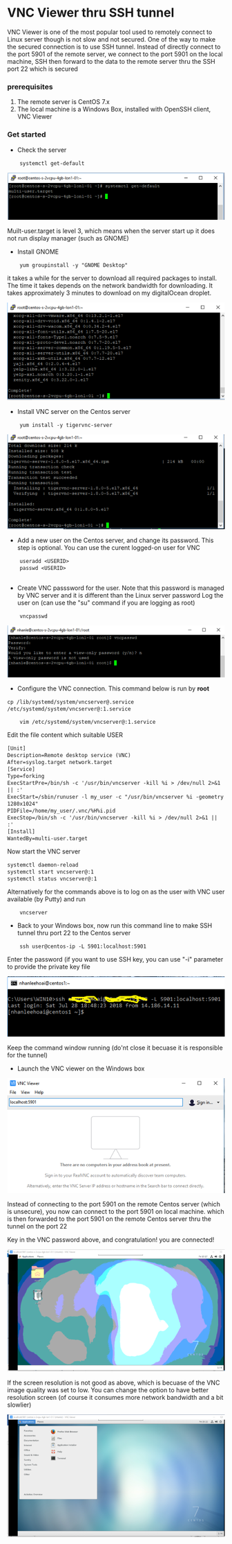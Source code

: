 # VNC Viewer thru SSH tunnel

VNC Viewer is one of the most popular tool used to remotely connect to Linux server though is not slow and not secured. One of the way to make the secured connection is to use SSH tunnel. Instead of directly connect to the port 5901 of the remote server, we connect to the port 5901 on the local machine, SSH then forward to the data to the remote server thru the SSH port 22 which is secured


### prerequisites
1. The remote server is CentOS 7.x
2. The local machine is a Windows Box, installed with OpenSSH client, VNC Viewer


### Get started

- Check the server

```
	systemctl get-default
```
<img src="docs/check-boot-level.png"/> 

Muilt-user.target is level 3, which means when the server start up it does not run display manager (such as GNOME)

- Install GNOME 

```
	yum groupinstall -y "GNOME Desktop"
```

it takes a while for the server to download all required packages to install. The time it takes depends on the network bandwidth for downloading.  It takes approximately 3 minutes to download on my digitalOcean droplet.

<img src="docs/install-gnome.png" />

- Install VNC server on the Centos server

```
	yum install -y tigervnc-server
```
<img src="docs/install-tigervnc.png" />

- Add a new user on the Centos server, and change its password. This step is optional. You can use the curent logged-on user for VNC

```
	useradd <USERID>
	passwd <USERID>
	
```

- Create VNC passsword for the user. Note that this password is managed by VNC server and it is different than the Linux server password
Log the user on (can use the "su" command if you are logging as root)

```
	vncpasswd
```
<img src="docs/vnc-passwd.png" />

- Configure the VNC connection. This command below is run by <b>root</b>

```
cp /lib/systemd/system/vncserver@.service  /etc/systemd/system/vncserver@:1.service
```

```
	vim /etc/systemd/system/vncserver@:1.service
```

Edit the file content which suitable USER 

```
[Unit]
Description=Remote desktop service (VNC)
After=syslog.target network.target
[Service]
Type=forking
ExecStartPre=/bin/sh -c '/usr/bin/vncserver -kill %i > /dev/null 2>&1 || :'
ExecStart=/sbin/runuser -l my_user -c "/usr/bin/vncserver %i -geometry 1280x1024"
PIDFile=/home/my_user/.vnc/%H%i.pid
ExecStop=/bin/sh -c '/usr/bin/vncserver -kill %i > /dev/null 2>&1 || :'
[Install]
WantedBy=multi-user.target

```

Now start the VNC server

```
systemctl daemon-reload
systemctl start vncserver@:1
systemctl status vncserver@:1
```

Alternatively for the commands above is to log on as the user with VNC user available (by Putty) and run

```
	vncserver
```

- Back to your Windows box, now run this command line to make SSH tunnel thru port 22 to the Centos server

```
	ssh user@centos-ip -L 5901:localhost:5901 
```

Enter the password (if you want to use SSH key, you can use "-i" parameter to provide the private key file

<img src="docs/ssh-tunnel.png" />

Keep the command window running (do'nt close it becuase it is responsible for the tunnel)

-  Launch the VNC viewer on the Windows box

<img src="docs/vnc-viewer.png" />

Instead of connecting to the port 5901 on the remote Centos server (which is unsecure), you now can connect to the port 5901 on local machine. which is then forwarded to the port 5901 on the remote Centos server thru the tunnel on the port 22

Key in the VNC password above, and congratulation! you are connected!

<img src="docs/vnc-logged.png"/>

If the screen resolution is not good as above, which is becuase of the VNC image quality was set to low. You can change the option to have better resolution screen (of course it consumes more network bandwidth and a bit slowlier)

<img src ="docs/vnc-high-res.png" />
